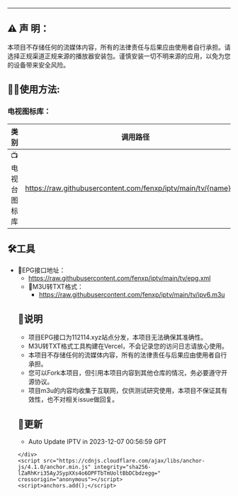

<html lang="en-US">
  <head>
    <meta charset="UTF-8">
    <meta http-equiv="X-UA-Compatible" content="IE=edge">
    <meta name="viewport" content="width=device-width, initial-scale=1">
<!-- Begin Jekyll SEO tag v2.8.0 -->

<meta name="generator" content="Jekyll v3.9.3" />
<meta property="og:title" content="live" />
<meta property="og:locale" content="en_US" />

<link rel="canonical" href="https://live.jiexi.de/" />
<meta property="og:url" content="http://live.jiexi.de/" />
<meta property="og:site_name" content="live" />
<meta property="og:type" content="website" />
<meta name="twitter:card" content="summary" />
<meta property="twitter:title" content="live" />

<!-- End Jekyll SEO tag -->

  <link rel="stylesheet" href="https://live.jiexi.de/style.css">
    <!-- start custom head snippets, customize with your own _includes/head-custom.html file -->

<!-- Setup Google Analytics -->



<!-- You can set your favicon here -->
<!-- link rel="shortcut icon" type="image/x-icon" href="/favicon.ico" -->

<!-- end custom head snippets -->


  </head>
  <body>
    <div class="container-lg px-3 my-5 markdown-body">
      

      





<hr />

<h2 id="️-声-明">⚠️ 声 明：</h2>

<p>本项目不存储任何的流媒体内容，所有的法律责任与后果应由使用者自行承担。请选择正规渠道正规来源的播放器安装包。谨慎安装一切不明来源的应用，以免为您的设备带来安全风险。</p>

<h2 id="️使用方法">🤹‍♂️使用方法:</h2>

<h3 id="电视图标库">电视图标库：</h3>
<table>
  <thead>
    <tr>
      <th>类 别</th>
      <th>调用路径</th>
      <th>图标数量</th>
      <th>更新时间</th>
    </tr>
  </thead>
  <tbody>
    <tr>
      <td>📺电视台图标库</td>
      <td><a href="https://raw.githubusercontent.com/fenxp/iptv/main/tv/CCTV1.png">https://raw.githubusercontent.com/fenxp/iptv/main/tv/{name}.png</a></td>
      <td>1000个</td>
      <td>2023.12.06</td>
    </tr>
    
  </tbody>
</table>


<!-- https://emojixd.com/subgroup/tool     emoji图标  -->
<h2 id="️工具">🛠️工具</h2>
<ul>

  <li>📆EPG接口地址：
    <ul>
      <li><a href="https://raw.githubusercontent.com/fenxp/iptv/main/tv/epg.xml">https://raw.githubusercontent.com/fenxp/iptv/main/tv/epg.xml</a></li>
      
    
  </li>

  <li>📄M3U转TXT格式：
    <ul>
      <li> <a href="https://live.fenxp.com/api/m3u.php?url=https://raw.githubusercontent.com/fenxp/iptv/main/tv/ipv6.m3u">https://raw.githubusercontent.com/fenxp/iptv/main/tv/ipv6.m3u</a></li>
    </ul>
  </li>


   

  
</ul>

<h2 id="说明">📖说明</h2>
<ul>
  
  <li>项目EPG接口为112114.xyz站点分发，本项目无法确保其准确性。</li>
  <li>M3U转TXT格式工具构建在Vercel，不会记录您的访问日志请放心使用。</li>
  <li>本项目不存储任何的流媒体内容，所有的法律责任与后果应由使用者自行承担。</li>
  <li>您可以Fork本项目，但引用本项目内容到其他仓库的情况，务必要遵守开源协议。</li>
  <li>项目m3u的内容均收集于互联网，仅供测试研究使用，本项目不保证其有效性，也不对相关issue做回复。</li>
  
  
</ul>

<h2 id="更新">📔更新</h2>
<ul><li>
Auto Update IPTV in 2023-12-07 00:56:59  GPT</li>
</ul>


      

      
    </div>
    <script src="https://cdnjs.cloudflare.com/ajax/libs/anchor-js/4.1.0/anchor.min.js" integrity="sha256-lZaRhKri35AyJSypXXs4o6OPFTbTmUoltBbDCbdzegg=" crossorigin="anonymous"></script>
    <script>anchors.add();</script>
  </body>
</html>



